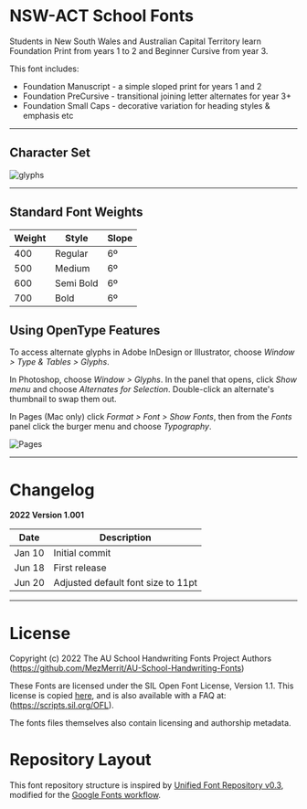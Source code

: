 # NSW-ACT School Fonts

Students in New South Wales and Australian Capital Territory learn Foundation Print from years 1 to 2 and Beginner Cursive from year 3.

This font includes:

- Foundation Manuscript - a simple sloped print for years 1 and 2
- Foundation PreCursive - transitional joining letter alternates for year 3+
- Foundation Small Caps - decorative variation for heading styles & emphasis etc

- - - -

## Character Set ##

![glyphs](https://user-images.githubusercontent.com/34974280/174497609-d0fcf5d5-ea7f-4632-8aa2-5f3060e6c0d9.png)

- - - -

## Standard Font Weights ##

Weight        | Style        | Slope
------------- | -------------| -------------
400           | Regular      | 6º
500           | Medium       | 6º
600           | Semi Bold    | 6º
700           | Bold         | 6º

## Using OpenType Features ##

To access alternate glyphs in Adobe InDesign or Illustrator, choose *Window > Type & Tables > Glyphs*.

In Photoshop, choose *Window > Glyphs*. In the panel that opens, click *Show menu* and choose *Alternates for Selection*. Double-click an alternate's thumbnail to swap them out.

In Pages (Mac only) click *Format > Font > Show Fonts*, then from the *Fonts* panel click the burger menu and choose *Typography*.

![Pages](https://user-images.githubusercontent.com/34974280/174490884-cc6b3630-c1d4-4711-b878-0ff5e73a1cf2.gif)


- - - -

# Changelog #

**2022 Version 1.001**

Date          | Description
------------- | -------------
Jan 10        | Initial commit
Jun 18        | First release
Jun 20        | Adjusted default font size to 11pt

- - - -

# License #

Copyright (c) 2022 The AU School Handwriting Fonts Project Authors (https://github.com/MezMerrit/AU-School-Handwriting-Fonts)

These Fonts are licensed under the SIL Open Font License, Version 1.1. This license is copied [here](https://github.com/MezMerrit/AU-School-Handwriting-Fonts/blob/main/OFL.txt "SIL Open Font License"), and is also available with a FAQ at: (https://scripts.sil.org/OFL).

The fonts files themselves also contain licensing and authorship metadata.

# Repository Layout #

This font repository structure is inspired by [Unified Font Repository v0.3](https://github.com/unified-font-repository/Unified-Font-Repository), modified for the [Google Fonts workflow](https://github.com/googlefonts/googlefonts-project-template).
